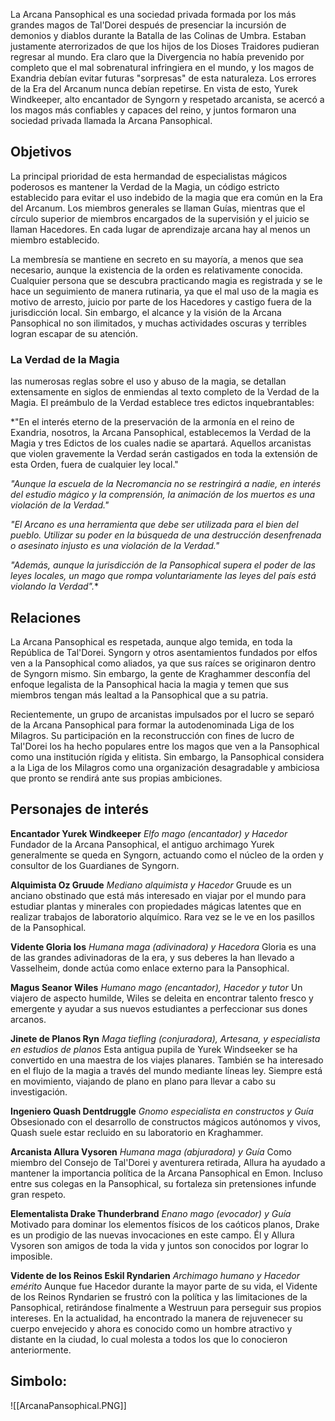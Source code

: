 La Arcana Pansophical es una sociedad privada formada por los más grandes magos de Tal'Dorei después de presenciar la incursión de demonios y diablos durante la Batalla de las Colinas de Umbra. Estaban justamente aterrorizados de que los hijos de los Dioses Traidores pudieran regresar al mundo. Era claro que la Divergencia no había prevenido por completo que el mal sobrenatural infringiera en el mundo, y los magos de Exandria debían evitar futuras "sorpresas" de esta naturaleza. Los errores de la Era del Arcanum nunca debían repetirse. En vista de esto, Yurek Windkeeper, alto encantador de Syngorn y respetado arcanista, se acercó a los magos más confiables y capaces del reino, y juntos formaron una sociedad privada llamada la Arcana Pansophical.

## Objetivos

La principal prioridad de esta hermandad de especialistas mágicos poderosos es mantener la Verdad de la Magia, un código estricto establecido para evitar el uso indebido de la magia que era común en la Era del Arcanum. Los miembros generales se llaman Guías, mientras que el círculo superior de miembros encargados de la supervisión y el juicio se llaman Hacedores. En cada lugar de aprendizaje arcana hay al menos un miembro establecido.

La membresía se mantiene en secreto en su mayoría, a menos que sea necesario, aunque la existencia de la orden es relativamente conocida. Cualquier persona que se descubra practicando magia es registrada y se le hace un seguimiento de manera rutinaria, ya que el mal uso de la magia es motivo de arresto, juicio por parte de los Hacedores y castigo fuera de la jurisdicción local. Sin embargo, el alcance y la visión de la Arcana Pansophical no son ilimitados, y muchas actividades oscuras y terribles logran escapar de su atención.

### La Verdad de la Magia
las numerosas reglas sobre el uso y abuso de la magia, se detallan extensamente en siglos de enmiendas al texto completo de la Verdad de la Magia. El preámbulo de la Verdad establece tres edictos inquebrantables:

*"En el interés eterno de la preservación de la armonía en el reino de Exandria, nosotros, la Arcana Pansophical, establecemos la Verdad de la Magia y tres Edictos de los cuales nadie se apartará. Aquellos arcanistas que violen gravemente la Verdad serán castigados en toda la extensión de esta Orden, fuera de cualquier ley local."

*"Aunque la escuela de la Necromancia no se restringirá a nadie, en interés del estudio mágico y la comprensión, la animación de los muertos es una violación de la Verdad."*

*"El Arcano es una herramienta que debe ser utilizada para el bien del pueblo. Utilizar su poder en la búsqueda de una destrucción desenfrenada o asesinato injusto es una violación de la Verdad."*

*"Además, aunque la jurisdicción de la Pansophical supera el poder de las leyes locales, un mago que rompa voluntariamente las leyes del país está violando la Verdad".**

## Relaciones

La Arcana Pansophical es respetada, aunque algo temida, en toda la República de Tal'Dorei. Syngorn y otros asentamientos fundados por elfos ven a la Pansophical como aliados, ya que sus raíces se originaron dentro de Syngorn mismo. Sin embargo, la gente de Kraghammer desconfía del enfoque legalista de la Pansophical hacia la magia y temen que sus miembros tengan más lealtad a la Pansophical que a su patria.

Recientemente, un grupo de arcanistas impulsados por el lucro se separó de la Arcana Pansophical para formar la autodenominada Liga de los Milagros. Su participación en la reconstrucción con fines de lucro de Tal'Dorei los ha hecho populares entre los magos que ven a la Pansophical como una institución rígida y elitista. Sin embargo, la Pansophical considera a la Liga de los Milagros como una organización desagradable y ambiciosa que pronto se rendirá ante sus propias ambiciones.

## Personajes de interés

**Encantador Yurek Windkeeper**
*Elfo mago (encantador) y Hacedor*
Fundador de la Arcana Pansophical, el antiguo archimago Yurek generalmente se queda en Syngorn, actuando como el núcleo de la orden y consultor de los Guardianes de Syngorn.

**Alquimista Oz Gruude**
*Mediano alquimista y Hacedor*
Gruude es un anciano obstinado que está más interesado en viajar por el mundo para estudiar plantas y minerales con propiedades mágicas latentes que en realizar trabajos de laboratorio alquímico. Rara vez se le ve en los pasillos de la Pansophical.

**Vidente Gloria Ios**
*Humana maga (adivinadora) y Hacedora*
Gloria es una de las grandes adivinadoras de la era, y sus deberes la han llevado a Vasselheim, donde actúa como enlace externo para la Pansophical.

**Magus Seanor Wiles**
*Humano mago (encantador), Hacedor y tutor*
Un viajero de aspecto humilde, Wiles se deleita en encontrar talento fresco y emergente y ayudar a sus nuevos estudiantes a perfeccionar sus dones arcanos.

**Jinete de Planos Ryn**
*Maga tiefling (conjuradora), Artesana, y especialista en estudios de planos*
Esta antigua pupila de Yurek Windseeker se ha convertido en una maestra de los viajes planares. También se ha interesado en el flujo de la magia a través del mundo mediante líneas ley. Siempre está en movimiento, viajando de plano en plano para llevar a cabo su investigación.

**Ingeniero Quash Dentdruggle**
*Gnomo especialista en constructos y Guía*
Obsesionado con el desarrollo de constructos mágicos autónomos y vivos, Quash suele estar recluido en su laboratorio en Kraghammer.

**Arcanista Allura Vysoren**
*Humana maga (abjuradora) y Guía*
Como miembro del Consejo de Tal'Dorei y aventurera retirada, Allura ha ayudado a mantener la importancia política de la Arcana Pansophical en Emon. Incluso entre sus colegas en la Pansophical, su fortaleza sin pretensiones infunde gran respeto.

**Elementalista Drake Thunderbrand**
*Enano mago (evocador) y Guía*
Motivado para dominar los elementos físicos de los caóticos planos, Drake es un prodigio de las nuevas invocaciones en este campo. Él y Allura Vysoren son amigos de toda la vida y juntos son conocidos por lograr lo imposible.

**Vidente de los Reinos Eskil Ryndarien**
*Archimago humano y Hacedor emérito*
Aunque fue Hacedor durante la mayor parte de su vida, el Vidente de los Reinos Ryndarien se frustró con la política y las limitaciones de la Pansophical, retirándose finalmente a Westruun para perseguir sus propios intereses. En la actualidad, ha encontrado la manera de rejuvenecer su cuerpo envejecido y ahora es conocido como un hombre atractivo y distante en la ciudad, lo cual molesta a todos los que lo conocieron anteriormente.

## Simbolo:

![[ArcanaPansophical.PNG]]